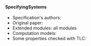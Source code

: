 #### SpecifyingSystems
- Specification's authors: 
- Original paper: <a href=""></a>
- Extended modules: all modules
- Computation models: 
- Some properties checked with TLC: 


